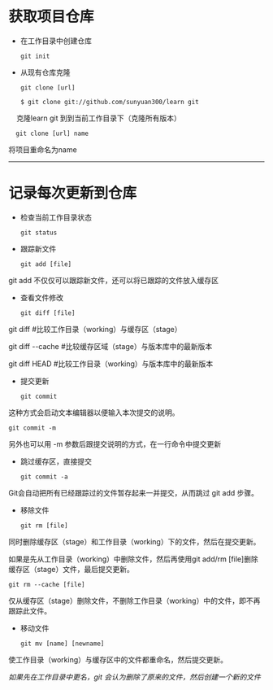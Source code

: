 # 获取项目仓库

* 在工作目录中创建仓库

      git init

* 从现有仓库克隆

      git clone [url]
    
      $ git clone git://github.com/sunyuan300/learn git
    
      克隆learn git 到到当前工作目录下（克隆所有版本）

      git clone [url] name

将项目重命名为name

-----

# 记录每次更新到仓库

* 检查当前工作目录状态

      git status

* 跟踪新文件

      git add [file]

git add 不仅仅可以跟踪新文件，还可以将已跟踪的文件放入缓存区

* 查看文件修改

      git diff [file]
    
git diff #比较工作目录（working）与缓存区（stage）

git diff --cache #比较缓存区域（stage）与版本库中的最新版本

git diff HEAD #比较工作目录（working）与版本库中的最新版本

* 提交更新

      git commit

这种方式会启动文本编辑器以便输入本次提交的说明。

    git commit -m 

另外也可以用 -m 参数后跟提交说明的方式，在一行命令中提交更新

* 跳过缓存区，直接提交

      git commit -a

Git会自动把所有已经跟踪过的文件暂存起来一并提交，从而跳过 git add 步骤。

* 移除文件

      git rm [file]

同时删除缓存区（stage）和工作目录（working）下的文件，然后在提交更新。

如果是先从工作目录（working）中删除文件，然后再使用git add/rm [file]删除缓存区（stage）文件，最后提交更新。

    git rm --cache [file]

仅从缓存区（stage）删除文件，不删除工作目录（working）中的文件，即不再跟踪此文件。

* 移动文件

      git mv [name] [newname]

使工作目录（working）与缓存区中的文件都重命名，然后提交更新。

*如果先在工作目录中更名，git 会认为删除了原来的文件，然后创建一个新的文件*
